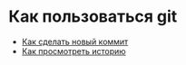 # Как пользоваться git
- [Как сделать новый коммит](./commmit_help.md)
- [Как просмотреть историю](./log_help.md)
